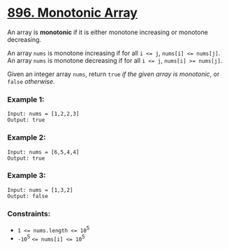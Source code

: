 # [896. Monotonic Array](https://leetcode.com/problems/monotonic-array/)

An array is **monotonic** if it is either monotone increasing or monotone decreasing.

An array `nums` is monotone increasing if for all `i <= j`, `nums[i] <= nums[j]`. An array `nums` is monotone decreasing if for all `i <= j`, `nums[i] >= nums[j]`.

Given an integer array `nums`, return `true` _if the given array is monotonic_, or `false` _otherwise_.

### Example 1:

```text
Input: nums = [1,2,2,3]
Output: true
```

### Example 2:

```text
Input: nums = [6,5,4,4]
Output: true
```

### Example 3:

```text
Input: nums = [1,3,2]
Output: false
```

### Constraints:

- `1 <= nums.length <= 10`<sup>5</sup>
- `-10`<sup>5</sup> `<= nums[i] <= 10`<sup>5</sup>
